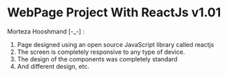 # WebPage Project With ReactJs v1.01
Morteza Hooshmand [-_-] :
 
1. Page designed using an open source JavaScript library called reactjs
2. The screen is completely responsive to any type of device.
3. The design of the components was completely standard
4. And different design, etc.
